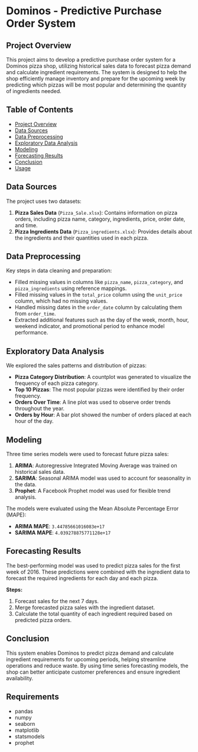# Dominos - Predictive Purchase Order System

## Project Overview
This project aims to develop a predictive purchase order system for a Dominos pizza shop, utilizing historical sales data to forecast pizza demand and calculate ingredient requirements. The system is designed to help the shop efficiently manage inventory and prepare for the upcoming week by predicting which pizzas will be most popular and determining the quantity of ingredients needed.

## Table of Contents
- [Project Overview](#project-overview)
- [Data Sources](#data-sources)
- [Data Preprocessing](#data-preprocessing)
- [Exploratory Data Analysis](#exploratory-data-analysis)
- [Modeling](#modeling)
- [Forecasting Results](#forecasting-results)
- [Conclusion](#conclusion)
- [Usage](#usage)

## Data Sources
The project uses two datasets:
1. **Pizza Sales Data** (`Pizza_Sale.xlsx`): Contains information on pizza orders, including pizza name, category, ingredients, price, order date, and time.
2. **Pizza Ingredients Data** (`Pizza_ingredients.xlsx`): Provides details about the ingredients and their quantities used in each pizza.

## Data Preprocessing
Key steps in data cleaning and preparation:
- Filled missing values in columns like `pizza_name`, `pizza_category`, and `pizza_ingredients` using reference mappings.
- Filled missing values in the `total_price` column using the `unit_price` column, which had no missing values.
- Handled missing dates in the `order_date` column by calculating them from `order_time`.
- Extracted additional features such as the day of the week, month, hour, weekend indicator, and promotional period to enhance model performance.

## Exploratory Data Analysis
We explored the sales patterns and distribution of pizzas:
- **Pizza Category Distribution**: A countplot was generated to visualize the frequency of each pizza category.
- **Top 10 Pizzas**: The most popular pizzas were identified by their order frequency.
- **Orders Over Time**: A line plot was used to observe order trends throughout the year.
- **Orders by Hour**: A bar plot showed the number of orders placed at each hour of the day.

## Modeling
Three time series models were used to forecast future pizza sales:
1. **ARIMA**: Autoregressive Integrated Moving Average was trained on historical sales data.
2. **SARIMA**: Seasonal ARIMA model was used to account for seasonality in the data.
3. **Prophet**: A Facebook Prophet model was used for flexible trend analysis.

The models were evaluated using the Mean Absolute Percentage Error (MAPE):
- **ARIMA MAPE**: `3.44785661016083e+17`
- **SARIMA MAPE**: `4.039278875771128e+17`

## Forecasting Results
The best-performing model was used to predict pizza sales for the first week of 2016. These predictions were combined with the ingredient data to forecast the required ingredients for each day and each pizza.

**Steps:**
1. Forecast sales for the next 7 days.
2. Merge forecasted pizza sales with the ingredient dataset.
3. Calculate the total quantity of each ingredient required based on predicted pizza orders.


## Conclusion
This system enables Dominos to predict pizza demand and calculate ingredient requirements for upcoming periods, helping streamline operations and reduce waste. By using time series forecasting models, the shop can better anticipate customer preferences and ensure ingredient availability.



## Requirements
- pandas
- numpy
- seaborn
- matplotlib
- statsmodels
- prophet
